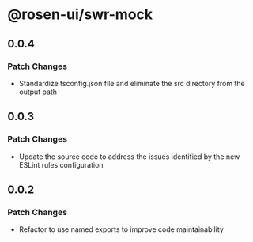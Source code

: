 # @rosen-ui/swr-mock

## 0.0.4

### Patch Changes

- Standardize tsconfig.json file and eliminate the src directory from the output path

## 0.0.3

### Patch Changes

- Update the source code to address the issues identified by the new ESLint rules configuration

## 0.0.2

### Patch Changes

- Refactor to use named exports to improve code maintainability
